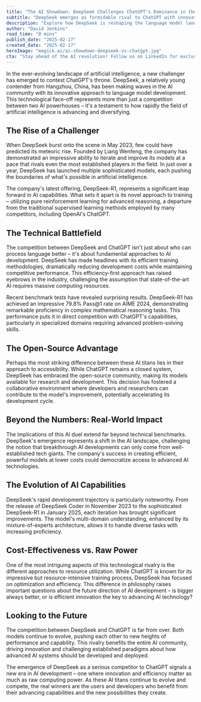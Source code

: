 ```yaml
---
title: "The AI Showdown: DeepSeek Challenges ChatGPT's Dominance in the Language Model Arena"
subtitle: "DeepSeek emerges as formidable rival to ChatGPT with innovative AI approach"
description: "Explore how DeepSeek is reshaping the language model landscape with its innovative approaches, challenging ChatGPT's AI dominance by utilizing efficient training methods and embracing open-source accessibility. Delve into the implications for AI development and future technological strategies."
author: "David Jenkins"
read_time: "8 mins"
publish_date: "2025-02-17"
created_date: "2025-02-17"
heroImage: "magick.ai/ai-showdown-deepseek-vs-chatgpt.jpg"
cta: "Stay ahead of the AI revolution! Follow us on LinkedIn for exclusive insights into the evolving battle between DeepSeek, ChatGPT, and other emerging AI technologies."
---
```


In the ever-evolving landscape of artificial intelligence, a new challenger has emerged to contest ChatGPT's throne. DeepSeek, a relatively young contender from Hangzhou, China, has been making waves in the AI community with its innovative approach to language model development. This technological face-off represents more than just a competition between two AI powerhouses – it's a testament to how rapidly the field of artificial intelligence is advancing and diversifying.

## The Rise of a Challenger

When DeepSeek burst onto the scene in May 2023, few could have predicted its meteoric rise. Founded by Liang Wenfeng, the company has demonstrated an impressive ability to iterate and improve its models at a pace that rivals even the most established players in the field. In just over a year, DeepSeek has launched multiple sophisticated models, each pushing the boundaries of what's possible in artificial intelligence.

The company's latest offering, DeepSeek-R1, represents a significant leap forward in AI capabilities. What sets it apart is its novel approach to training – utilizing pure reinforcement learning for advanced reasoning, a departure from the traditional supervised learning methods employed by many competitors, including OpenAI's ChatGPT.

## The Technical Battlefield

The competition between DeepSeek and ChatGPT isn't just about who can process language better – it's about fundamental approaches to AI development. DeepSeek has made headlines with its efficient training methodologies, dramatically reducing development costs while maintaining competitive performance. This efficiency-first approach has raised eyebrows in the industry, challenging the assumption that state-of-the-art AI requires massive computing resources.

Recent benchmark tests have revealed surprising results. DeepSeek-R1 has achieved an impressive 79.8% Pass@1 rate on AIME 2024, demonstrating remarkable proficiency in complex mathematical reasoning tasks. This performance puts it in direct competition with ChatGPT's capabilities, particularly in specialized domains requiring advanced problem-solving skills.

## The Open-Source Advantage

Perhaps the most striking difference between these AI titans lies in their approach to accessibility. While ChatGPT remains a closed system, DeepSeek has embraced the open-source community, making its models available for research and development. This decision has fostered a collaborative environment where developers and researchers can contribute to the model's improvement, potentially accelerating its development cycle.

## Beyond the Numbers: Real-World Impact

The implications of this AI duel extend far beyond technical benchmarks. DeepSeek's emergence represents a shift in the AI landscape, challenging the notion that breakthrough AI developments can only come from well-established tech giants. The company's success in creating efficient, powerful models at lower costs could democratize access to advanced AI technologies.

## The Evolution of AI Capabilities

DeepSeek's rapid development trajectory is particularly noteworthy. From the release of DeepSeek Coder in November 2023 to the sophisticated DeepSeek-R1 in January 2025, each iteration has brought significant improvements. The model's multi-domain understanding, enhanced by its mixture-of-experts architecture, allows it to handle diverse tasks with increasing proficiency.

## Cost-Effectiveness vs. Raw Power

One of the most intriguing aspects of this technological rivalry is the different approaches to resource utilization. While ChatGPT is known for its impressive but resource-intensive training process, DeepSeek has focused on optimization and efficiency. This difference in philosophy raises important questions about the future direction of AI development – is bigger always better, or is efficient innovation the key to advancing AI technology?

## Looking to the Future

The competition between DeepSeek and ChatGPT is far from over. Both models continue to evolve, pushing each other to new heights of performance and capability. This rivalry benefits the entire AI community, driving innovation and challenging established paradigms about how advanced AI systems should be developed and deployed.

The emergence of DeepSeek as a serious competitor to ChatGPT signals a new era in AI development – one where innovation and efficiency matter as much as raw computing power. As these AI titans continue to evolve and compete, the real winners are the users and developers who benefit from their advancing capabilities and the new possibilities they create.